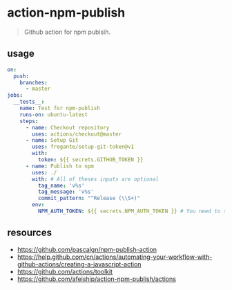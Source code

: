 # action-npm-publish
> Github action for npm publsih.

## usage
```yml
on:
  push:
    branches:
      - master
jobs:
  __tests__:
    name: Test for npm-publish
    runs-on: ubuntu-latest
    steps:
      - name: Checkout repository
        uses: actions/checkout@master
      - name: Setup Git
        uses: fregante/setup-git-token@v1
        with:
          token: ${{ secrets.GITHUB_TOKEN }}
      - name: Publish to npm
        uses: ./
        with: # All of theses inputs are optional
          tag_name: 'v%s'
          tag_message: 'v%s'
          commit_pattern: "^Release (\\S+)"
        env:
          NPM_AUTH_TOKEN: ${{ secrets.NPM_AUTH_TOKEN }} # You need to set this in your repo settings
```

## resources
- https://github.com/pascalgn/npm-publish-action
- https://help.github.com/cn/actions/automating-your-workflow-with-github-actions/creating-a-javascript-action
- https://github.com/actions/toolkit
- https://github.com/afeiship/action-npm-publish/actions
